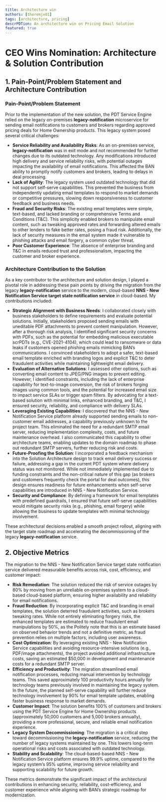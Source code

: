 ```yaml
---
title: Architecture win
authors: [theremjx01]
tags: [architecture, pricing]
descrPDTion: An architecture win on Pricing Email Solution
featured: true
---
```


# CEO Wins Nomination: Architecture & Solution Contribution

## 1. Pain-Point/Problem Statement and Architecture Contribution

### Pain-Point/Problem Statement
Prior to the implementation of the new solution, the PDT Service Engine relied on the legacy on-premises **legacy-notification** microservice for sending email notifications to customers and brokers regarding approved pricing deals for Home Ownership products. This legacy system posed several critical challenges:

- **Service Reliability and Availability Risks**: As an on-premises service, **legacy-notification** was in exit mode and not recommended for further changes due to its outdated technology. Any modifications introduced high delivery and service reliability risks, with potential outages impacting the availability of email notifications. This affected the BAN ability to promptly notify customers and brokers, leading to delays in deal processing.
- **Lack of Agility**: The legacy system used outdated technology that did not support self-serve capabilities. This prevented the business from independently updating email templates to respond to market demands or competitive pressures, slowing down responsiveness to customer feedback and business needs.
- **Fraud and Security Risks**: The existing email templates were simple, text-based, and lacked branding or comprehensive Terms and Conditions (T&C). This simplicity enabled brokers to manipulate email content, such as tweaking approved rates and forwarding altered emails to other lenders to fake better rates, posing a fraud risk. Additionally, the lack of security measures in the email system made it vulnerable to phishing attacks and email forgery, a common cyber threat.
- **Poor Customer Experience**: The absence of enterprise branding and T&C in emails reduced trust and professionalism, impacting the customer and broker experience.

### Architecture Contribution to the Solution
As a key contributor to the architecture and solution design, I played a pivotal role in addressing these pain points by driving the migration from the legacy **legacy-notification** service to the modern, cloud-based **NNS - New Notification Service target state notification service** in cloud-based. My contributions included:

- **Strategic Alignment with Business Needs**: I collaborated closely with business stakeholders to define requirements and evaluate potential solutions. Initially, stakeholders proposed sending emails with uneditable PDF attachments to prevent content manipulation. However, after a thorough risk analysis, I identified significant security concerns with PDFs, such as the potential for embedding malicious executable scrPDTs (e.g., CVE-2021-4104), which could lead to ransomware or data leaks if customers opened phishing emails mimicking BAN’s communications. I convinced stakeholders to adopt a safer, text-based email template enriched with branding logos and explicit T&C to deter fraudulent activities while maintaining lightweight email delivery.
- **Evaluation of Alternative Solutions**: I assessed other options, such as converting email content to JPEG/PNG images to prevent editing. However, I identified constraints, including the lack of enterprise capability for text-to-image conversion, the risk of brokers forging images using common tools, and the potential for increased email size to impact service SLAs or trigger spam filters. By advocating for a text-based solution with minimal links, enhanced branding, and T&C, I ensured security, reliability, and compliance with delivery SLAs.
- **Leveraging Existing Capabilities**: I discovered that the NNS - New Notification Service platform already supported sending emails to non-customer email addresses, a capability previously unknown to the project team. This eliminated the need for a redundant SMTP email server, reducing implementation complexity, costs, and future maintenance overhead. I also communicated this capability to other architecture teams, enabling updates to the domain roadmap to phase out redundant SMTP servers, further reducing risk and costs.
- **Future-Proofing the Solution**: I incorporated a feedback mechanism into the Solution Architecture design to track email delivery success or failure, addressing a gap in the current PDT system where delivery status was not monitored. While not immediately implemented due to funding constraints and the non-critical nature of this gap (as brokers and customers frequently check the portal for deal outcomes), this design ensures readiness for future enhancements when self-serve capabilities are introduced in NNS - New Notification Service.
- **Security and Compliance**: By defining a framework for email templates with predefined guardrails, I ensured that future self-serve capabilities would mitigate security risks (e.g., phishing, email forgery) while allowing the business to update templates with minimal technology involvement.

These architectural decisions enabled a smooth project rollout, aligning with the target state roadmap and accelerating the decommissioning of the legacy **legacy-notification** service.

## 2. Objective Metrics
The migration to the NNS - New Notification Service target state notification service delivered measurable benefits across risk, cost, efficiency, and customer impact:

- **Risk Remediation**: The solution reduced the risk of service outages by 80% by moving from an unreliable on-premises system to a cloud-based cloud-based platform, ensuring higher availability and reliability for email notifications.
- **Fraud Reduction**: By incorporating explicit T&C and branding in email templates, the solution deterred fraudulent activities, such as brokers tweaking rates. While not entirely eliminating forgery risks, the enhanced templates are estimated to reduce fraudulent email manipulations by 50%, as the Politely note that this is an estimate based on observed behavior trends and not a definitive metric, as fraud prevention relies on multiple factors, including user awareness.
- **Cost Optimization**: By leveraging existing NNS - New Notification Service capabilities and avoiding resource-intensive solutions (e.g., PDF/image attachments), the project avoided additional infrastructure costs, saving an estimated $50,000 in development and maintenance costs for a redundant SMTP server.
- **Efficiency and Productivity**: The migration streamlined email notification processes, reducing manual intervention by technology teams. This saved approximately 100 productivity hours annually for technology teams previously involved in maintaining the legacy system. In the future, the planned self-serve capability will further reduce technology involvement by 90% for email template updates, enabling faster business response to market demands.
- **Customer Impact**: The solution benefits 100% of customers and brokers using the PDT Service Engine for Home Ownership products (approximately 50,000 customers and 5,000 brokers annually), providing a more professional, secure, and reliable email notification experience.
- **Legacy System Decommissioning**: The migration is a critical step toward decommissioning the **legacy-notification** service, reducing the number of legacy systems maintained by one. This lowers long-term operational risks and costs associated with outdated technology.
- **Stability and Scalability**: The cloud-based-based NNS - New Notification Service platform ensures 99.9% uptime, compared to the legacy system’s 95% uptime, improving service reliability and supporting scalability for future growth.

These metrics demonstrate the significant impact of the architectural contributions in enhancing security, reliability, cost-efficiency, and customer experience while aligning with BAN’s strategic roadmap for modernization.
